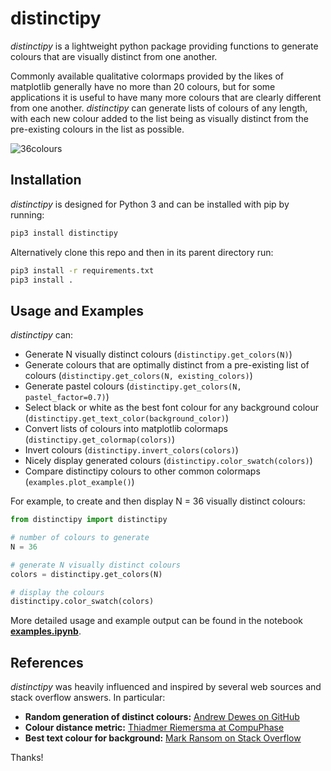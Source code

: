 # distinctipy

*distinctipy* is a lightweight python package providing functions to generate
colours that are visually distinct from one another.

Commonly available qualitative colormaps provided by the likes of matplotlib
generally have no more than 20 colours, but for some applications it is useful
to have many more colours that are clearly different from one another.
*distinctipy* can generate lists of colours of any length, with each new colour
added to the list being as visually distinct from the pre-existing colours in
 the list as possible.

 ![36colours](https://raw.githubusercontent.com/alan-turing-institute/distinctipy/master/distinctipy/examples/36colours.png)

## Installation

*distinctipy* is designed for Python 3 and can be installed with pip by running:

```python
pip3 install distinctipy
```

Alternatively clone this repo and then in its parent directory run:
```bash
pip3 install -r requirements.txt
pip3 install .
```

## Usage and Examples

*distinctipy* can:
* Generate N visually distinct colours (`distinctipy.get_colors(N)`)
* Generate colours that are optimally distinct from a pre-existing list of colours (`distinctipy.get_colors(N, existing_colors)`)
* Generate pastel colours (`distinctipy.get_colors(N, pastel_factor=0.7)`)
* Select black or white as the best font colour for any background colour (`distinctipy.get_text_color(background_color)`)
* Convert lists of colours into matplotlib colormaps (`distinctipy.get_colormap(colors)`)
* Invert colours (`distinctipy.invert_colors(colors)`)
* Nicely display generated colours (`distinctipy.color_swatch(colors)`)
* Compare distinctipy colours to other common colormaps (`examples.plot_example()`)

For example, to create and then display N = 36 visually distinct colours:

```python
from distinctipy import distinctipy

# number of colours to generate
N = 36

# generate N visually distinct colours
colors = distinctipy.get_colors(N)

# display the colours
distinctipy.color_swatch(colors)
```

More detailed usage and example output can be found in the notebook **[examples.ipynb](https://github.com/alan-turing-institute/distinctipy/blob/master/examples.ipynb)**.

## References

*distinctipy* was heavily influenced and inspired by several web sources and
stack overflow answers. In particular:
* **Random generation of distinct colours:** [Andrew Dewes on GitHub](https://gist.github.com/adewes/5884820)
* **Colour distance metric:** [Thiadmer Riemersma at CompuPhase](https://www.compuphase.com/cmetric.htm)
* **Best text colour for background:** [Mark Ransom on Stack Overflow](https://stackoverflow.com/a/3943023)

Thanks!
